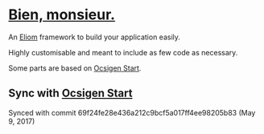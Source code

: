 # [Bien, monsieur.]

An [Eliom] framework to build your application easily.

Highly customisable and meant to include as few code as necessary.

Some parts are based on [Ocsigen Start].

## Sync with [Ocsigen Start]

Synced with commit 69f24fe28e436a212c9bcf5a017ff4ee98205b83
(May 9, 2017)

[Bien, monsieur.]: http://github.com/sagotch/bien-monsieur
[Eliom]: http://www.ocsigen.org/eliom
[Ocsigen Start]: http://www.ocsigen.org/ocsigen-start
